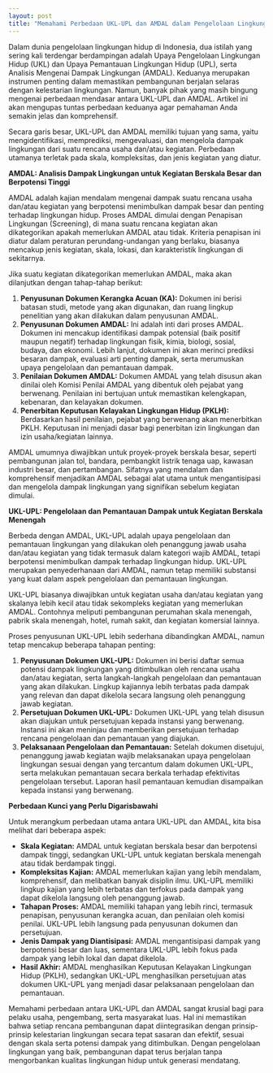 ```yaml
---
layout: post
title: "Memahami Perbedaan UKL-UPL dan AMDAL dalam Pengelolaan Lingkungan"
---
```


Dalam dunia pengelolaan lingkungan hidup di Indonesia, dua istilah yang sering kali terdengar berdampingan adalah Upaya Pengelolaan Lingkungan Hidup (UKL) dan Upaya Pemantauan Lingkungan Hidup (UPL), serta Analisis Mengenai Dampak Lingkungan (AMDAL). Keduanya merupakan instrumen penting dalam memastikan pembangunan berjalan selaras dengan kelestarian lingkungan. Namun, banyak pihak yang masih bingung mengenai perbedaan mendasar antara UKL-UPL dan AMDAL. Artikel ini akan mengupas tuntas perbedaan keduanya agar pemahaman Anda semakin jelas dan komprehensif.

Secara garis besar, UKL-UPL dan AMDAL memiliki tujuan yang sama, yaitu mengidentifikasi, memprediksi, mengevaluasi, dan mengelola dampak lingkungan dari suatu rencana usaha dan/atau kegiatan. Perbedaan utamanya terletak pada skala, kompleksitas, dan jenis kegiatan yang diatur.

**AMDAL: Analisis Dampak Lingkungan untuk Kegiatan Berskala Besar dan Berpotensi Tinggi**

AMDAL adalah kajian mendalam mengenai dampak suatu rencana usaha dan/atau kegiatan yang berpotensi menimbulkan dampak besar dan penting terhadap lingkungan hidup. Proses AMDAL dimulai dengan Penapisan Lingkungan (Screening), di mana suatu rencana kegiatan akan dikategorikan apakah memerlukan AMDAL atau tidak. Kriteria penapisan ini diatur dalam peraturan perundang-undangan yang berlaku, biasanya mencakup jenis kegiatan, skala, lokasi, dan karakteristik lingkungan di sekitarnya.

Jika suatu kegiatan dikategorikan memerlukan AMDAL, maka akan dilanjutkan dengan tahap-tahap berikut:

1.  **Penyusunan Dokumen Kerangka Acuan (KA):** Dokumen ini berisi batasan studi, metode yang akan digunakan, dan ruang lingkup penelitian yang akan dilakukan dalam penyusunan AMDAL.
2.  **Penyusunan Dokumen AMDAL:** Ini adalah inti dari proses AMDAL. Dokumen ini mencakup identifikasi dampak potensial (baik positif maupun negatif) terhadap lingkungan fisik, kimia, biologi, sosial, budaya, dan ekonomi. Lebih lanjut, dokumen ini akan merinci prediksi besaran dampak, evaluasi arti penting dampak, serta merumuskan upaya pengelolaan dan pemantauan dampak.
3.  **Penilaian Dokumen AMDAL:** Dokumen AMDAL yang telah disusun akan dinilai oleh Komisi Penilai AMDAL yang dibentuk oleh pejabat yang berwenang. Penilaian ini bertujuan untuk memastikan kelengkapan, kebenaran, dan kelayakan dokumen.
4.  **Penerbitan Keputusan Kelayakan Lingkungan Hidup (PKLH):** Berdasarkan hasil penilaian, pejabat yang berwenang akan menerbitkan PKLH. Keputusan ini menjadi dasar bagi penerbitan izin lingkungan dan izin usaha/kegiatan lainnya.

AMDAL umumnya diwajibkan untuk proyek-proyek berskala besar, seperti pembangunan jalan tol, bandara, pembangkit listrik tenaga uap, kawasan industri besar, dan pertambangan. Sifatnya yang mendalam dan komprehensif menjadikan AMDAL sebagai alat utama untuk mengantisipasi dan mengelola dampak lingkungan yang signifikan sebelum kegiatan dimulai.

**UKL-UPL: Pengelolaan dan Pemantauan Dampak untuk Kegiatan Berskala Menengah**

Berbeda dengan AMDAL, UKL-UPL adalah upaya pengelolaan dan pemantauan lingkungan yang dilakukan oleh penanggung jawab usaha dan/atau kegiatan yang tidak termasuk dalam kategori wajib AMDAL, tetapi berpotensi menimbulkan dampak terhadap lingkungan hidup. UKL-UPL merupakan penyederhanaan dari AMDAL, namun tetap memiliki substansi yang kuat dalam aspek pengelolaan dan pemantauan lingkungan.

UKL-UPL biasanya diwajibkan untuk kegiatan usaha dan/atau kegiatan yang skalanya lebih kecil atau tidak sekompleks kegiatan yang memerlukan AMDAL. Contohnya meliputi pembangunan perumahan skala menengah, pabrik skala menengah, hotel, rumah sakit, dan kegiatan komersial lainnya.

Proses penyusunan UKL-UPL lebih sederhana dibandingkan AMDAL, namun tetap mencakup beberapa tahapan penting:

1.  **Penyusunan Dokumen UKL-UPL:** Dokumen ini berisi daftar semua potensi dampak lingkungan yang ditimbulkan oleh rencana usaha dan/atau kegiatan, serta langkah-langkah pengelolaan dan pemantauan yang akan dilakukan. Lingkup kajiannya lebih terbatas pada dampak yang relevan dan dapat dikelola secara langsung oleh penanggung jawab kegiatan.
2.  **Persetujuan Dokumen UKL-UPL:** Dokumen UKL-UPL yang telah disusun akan diajukan untuk persetujuan kepada instansi yang berwenang. Instansi ini akan meninjau dan memberikan persetujuan terhadap rencana pengelolaan dan pemantauan yang diajukan.
3.  **Pelaksanaan Pengelolaan dan Pemantauan:** Setelah dokumen disetujui, penanggung jawab kegiatan wajib melaksanakan upaya pengelolaan lingkungan sesuai dengan yang tercantum dalam dokumen UKL-UPL, serta melakukan pemantauan secara berkala terhadap efektivitas pengelolaan tersebut. Laporan hasil pemantauan kemudian disampaikan kepada instansi yang berwenang.

**Perbedaan Kunci yang Perlu Digarisbawahi**

Untuk merangkum perbedaan utama antara UKL-UPL dan AMDAL, kita bisa melihat dari beberapa aspek:

*   **Skala Kegiatan:** AMDAL untuk kegiatan berskala besar dan berpotensi dampak tinggi, sedangkan UKL-UPL untuk kegiatan berskala menengah atau tidak berdampak tinggi.
*   **Kompleksitas Kajian:** AMDAL memerlukan kajian yang lebih mendalam, komprehensif, dan melibatkan banyak disiplin ilmu. UKL-UPL memiliki lingkup kajian yang lebih terbatas dan terfokus pada dampak yang dapat dikelola langsung oleh penanggung jawab.
*   **Tahapan Proses:** AMDAL memiliki tahapan yang lebih rinci, termasuk penapisan, penyusunan kerangka acuan, dan penilaian oleh komisi penilai. UKL-UPL lebih langsung pada penyusunan dokumen dan persetujuan.
*   **Jenis Dampak yang Diantisipasi:** AMDAL mengantisipasi dampak yang berpotensi besar dan luas, sementara UKL-UPL lebih fokus pada dampak yang lebih lokal dan dapat dikelola.
*   **Hasil Akhir:** AMDAL menghasilkan Keputusan Kelayakan Lingkungan Hidup (PKLH), sedangkan UKL-UPL menghasilkan persetujuan atas dokumen UKL-UPL yang menjadi dasar pelaksanaan pengelolaan dan pemantauan.

Memahami perbedaan antara UKL-UPL dan AMDAL sangat krusial bagi para pelaku usaha, pengembang, serta masyarakat luas. Hal ini memastikan bahwa setiap rencana pembangunan dapat diintegrasikan dengan prinsip-prinsip kelestarian lingkungan secara tepat sasaran dan efektif, sesuai dengan skala serta potensi dampak yang ditimbulkan. Dengan pengelolaan lingkungan yang baik, pembangunan dapat terus berjalan tanpa mengorbankan kualitas lingkungan hidup untuk generasi mendatang.
